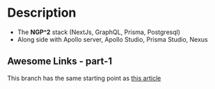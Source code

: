 # Description

- The **NGP^2** stack (NextJs, GraphQL, Prisma, Postgresql)
- Along side with Apollo server, Apollo Studio, Prisma Studio, Nexus

## Awesome Links - part-1

This branch has the same starting point as [this article](https://prisma.io/blog/fullstack-nextjs-graphql-prisma-oklidw1rhw)
